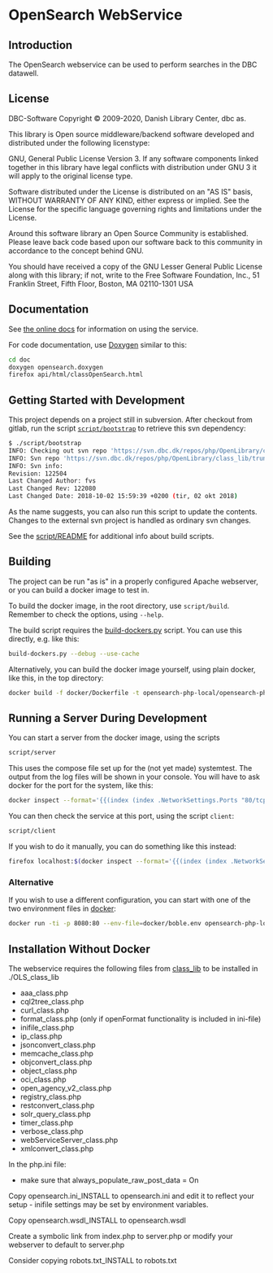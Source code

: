 # OpenSearch WebService

## Introduction

The OpenSearch webservice can be used to perform searches in the DBC datawell.


## License

DBC-Software Copyright © 2009-2020, Danish Library Center, dbc as.

This library is Open source middleware/backend software developed and distributed 
under the following licenstype:

GNU, General Public License Version 3. If any software components linked 
together in this library have legal conflicts with distribution under GNU 3 it
will apply to the original license type.

Software distributed under the License is distributed on an "AS IS" basis,
WITHOUT WARRANTY OF ANY KIND, either express or implied. See the License
for the specific language governing rights and limitations under the
License.

Around this software library an Open Source Community is established. Please
leave back code based upon our software back to this community in accordance to
the concept behind GNU. 

You should have received a copy of the GNU Lesser General Public
License along with this library; if not, write to the Free Software
Foundation, Inc., 51 Franklin Street, Fifth Floor, Boston, MA  02110-1301  USA

## Documentation

See [the online docs](http://oss.dbc.dk/services/open-search-web-service) for information on using the service.

For code documentation, use [Doxygen](http://www.doxygen.nl/) similar to this:
```bash
cd doc
doxygen opensearch.doxygen
firefox api/html/classOpenSearch.html
```

## Getting Started with Development

This project depends on a project still in subversion. After checkout from gitlab, 
run the script [`script/bootstrap`](script/bootstrap)
to retrieve this svn dependency:
```bash
$ ./script/bootstrap 
INFO: Checking out svn repo 'https://svn.dbc.dk/repos/php/OpenLibrary/class_lib/trunk' into directory './src/OLS_class_lib'
INFO: Svn repo 'https://svn.dbc.dk/repos/php/OpenLibrary/class_lib/trunk' checked out into directory './src/OLS_class_lib'
INFO: Svn info:
Revision: 122504
Last Changed Author: fvs
Last Changed Rev: 122080
Last Changed Date: 2018-10-02 15:59:39 +0200 (tir, 02 okt 2018)
```

As the name suggests, you can also run this script to update the contents. Changes to the external svn project is handled
as ordinary svn changes.

See the [script/README](script/README.md) for additional info about build scripts.

## Building

The project can be run "as is" in a properly configured Apache webserver, or you can build a docker image to test in.

To build the docker image, in the root directory, use `script/build`. Remember to 
check the options, using `--help`.

The build script requires the [build-dockers.py](https://gitlab.dbc.dk/i-scrum/build-tools) script. You can use this directly, 
e.g. like this:

```bash
build-dockers.py --debug --use-cache
```

Alternatively, you can build the docker image yourself, using plain docker, 
like this, in the top directory:

```bash
docker build -f docker/Dockerfile -t opensearch-php-local/opensearch-php:latest .
``` 

## Running a Server During Development

You can start a server from the docker image, using the scripts

```bash
script/server
```

This uses the compose file set up for the (not yet made) systemtest. The output from 
the log files will be shown in your console. You will have to ask docker for the port
for the system, like this:

```bash
docker inspect --format='{{(index (index .NetworkSettings.Ports "80/tcp") 0).HostPort}}' docker_opensearch-php_1
```

You can then check the service at this port, using the script `client`:

```bash
script/client
```
 
If you wish to do it manually, you can do something like this instead:

```bash
firefox localhost:$(docker inspect --format='{{(index (index .NetworkSettings.Ports "80/tcp") 0).HostPort}}' docker_opensearch-php_1)/5.2
``` 
 
### Alternative

If you wish to use a different configuration, you can start with one of the two 
environment files in [docker](docker):

```bash
docker run -ti -p 8080:80 --env-file=docker/boble.env opensearch-php-local/opensearch-php:latest
```

## Installation Without Docker
The webservice requires the following files from [class_lib](https://github.com/DBCDK/class_lib-webservice)
to be installed in ./OLS_class_lib
 * aaa_class.php
 * cql2tree_class.php
 * curl_class.php
 * format_class.php (only if openFormat functionality is included in ini-file)
 * inifile_class.php
 * ip_class.php
 * jsonconvert_class.php
 * memcache_class.php
 * objconvert_class.php
 * object_class.php
 * oci_class.php
 * open_agency_v2_class.php
 * registry_class.php
 * restconvert_class.php
 * solr_query_class.php
 * timer_class.php
 * verbose_class.php
 * webServiceServer_class.php
 * xmlconvert_class.php

In the php.ini file:
- make sure that always_populate_raw_post_data = On

Copy opensearch.ini_INSTALL to opensearch.ini and edit it to reflect your setup - inifile settings may be set by environment variables.

Copy opensearch.wsdl_INSTALL to opensearch.wsdl 

Create a symbolic link from index.php to server.php or modify your webserver to default to server.php

Consider copying robots.txt_INSTALL to robots.txt



